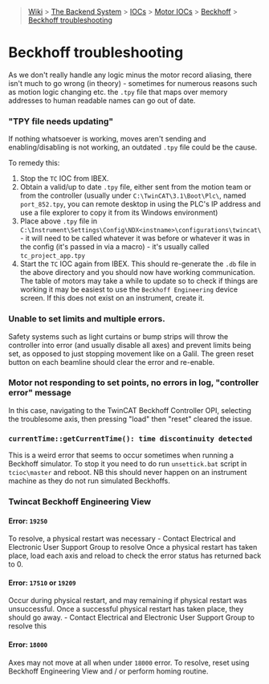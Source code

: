 > [Wiki](Home) > [The Backend System](The-Backend-System) > [IOCs](IOCs) > [Motor IOCs](Motor-IOCs) > [Beckhoff](Beckhoff) > [Beckhoff troubleshooting](Beckhoff-troubleshooting)

# Beckhoff troubleshooting

As we don't really handle any logic minus the motor record aliasing, there isn't much to go wrong (in theory) - sometimes for numerous reasons such as motion logic changing etc. the `.tpy` file that maps over memory addresses to human readable names can go out of date.  

### "TPY file needs updating"
If nothing whatsoever is working, moves aren't sending and enabling/disabling is not working, an outdated `.tpy` file could be the cause. 

To remedy this: 
1. Stop the `TC` IOC from IBEX.
1. Obtain a valid/up to date `.tpy` file, either sent from the motion team or from the controller (usually under `C:\TwinCAT\3.1\Boot\Plc\`, named `port_852.tpy`, you can remote desktop in using the PLC's IP address and use a file explorer to copy it from its Windows environment)
1. Place above `.tpy` file in `C:\Instrument\Settings\Config\NDX<instname>\configurations\twincat\` - it will need to be called whatever it was before or whatever it was in the config (it's passed in via a macro) - it's usually called `tc_project_app.tpy`
1. Start the `TC` IOC again from IBEX. This should re-generate the `.db` file in the above directory and you should now have working communication. The table of motors may take a while to update so to check if things are working it may be easiest to use the `Beckhoff Engineering` device screen. If this does not exist on an instrument, create it. 

### Unable to set limits and multiple errors.
Safety systems such as light curtains or bump strips will throw the controller into error (and usually disable all axes) and prevent limits being set, as opposed to just stopping movement like on a Galil. The green reset button on each beamline should clear the error and re-enable. 

### Motor not responding to set points, no errors in log, "controller error" message
In this case, navigating to the TwinCAT Beckhoff Controller OPI, selecting the troublesome axis, then pressing "load" then "reset" cleared the issue.

### `currentTime::getCurrentTime(): time discontinuity detected`
This is a weird error that seems to occur sometimes when running a Beckhoff simulator. To stop it you need to do run `unsettick.bat` script in `tcioc\master` and reboot. NB this should never happen on an instrument machine as they do not run simulated Beckhoffs. 

### Twincat Beckhoff Engineering View
#### Error: `19250`
To resolve, a physical restart was necessary - Contact Electrical and Electronic User Support Group to resolve
Once a physical restart has taken place, load each axis and reload to check the error status has returned back to 0. 

#### Error: `17510` or `19209`
Occur during physical restart, and may remaining if physical restart was unsuccessful.
Once a successful physical restart has taken place, they should go away. - Contact Electrical and Electronic User Support Group to resolve this

#### Error: `18000`
Axes may not move at all when under `18000` error. To resolve, reset using Beckhoff Engineering View and / or perform homing routine.
